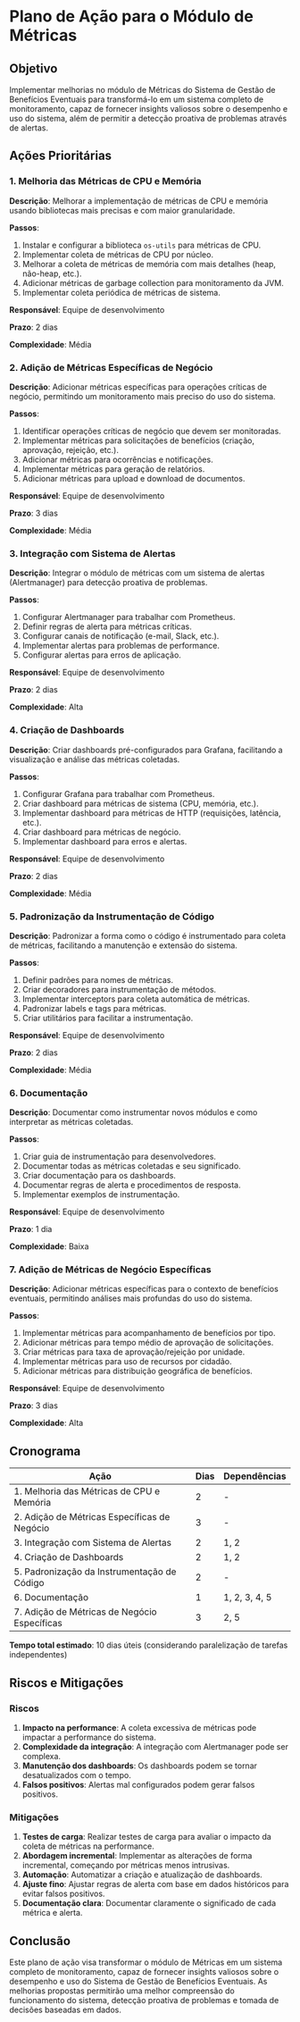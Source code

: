 # Plano de Ação para o Módulo de Métricas

## Objetivo

Implementar melhorias no módulo de Métricas do Sistema de Gestão de Benefícios Eventuais para transformá-lo em um sistema completo de monitoramento, capaz de fornecer insights valiosos sobre o desempenho e uso do sistema, além de permitir a detecção proativa de problemas através de alertas.

## Ações Prioritárias

### 1. Melhoria das Métricas de CPU e Memória

**Descrição**: Melhorar a implementação de métricas de CPU e memória usando bibliotecas mais precisas e com maior granularidade.

**Passos**:
1. Instalar e configurar a biblioteca `os-utils` para métricas de CPU.
2. Implementar coleta de métricas de CPU por núcleo.
3. Melhorar a coleta de métricas de memória com mais detalhes (heap, não-heap, etc.).
4. Adicionar métricas de garbage collection para monitoramento da JVM.
5. Implementar coleta periódica de métricas de sistema.

**Responsável**: Equipe de desenvolvimento

**Prazo**: 2 dias

**Complexidade**: Média

### 2. Adição de Métricas Específicas de Negócio

**Descrição**: Adicionar métricas específicas para operações críticas de negócio, permitindo um monitoramento mais preciso do uso do sistema.

**Passos**:
1. Identificar operações críticas de negócio que devem ser monitoradas.
2. Implementar métricas para solicitações de benefícios (criação, aprovação, rejeição, etc.).
3. Adicionar métricas para ocorrências e notificações.
4. Implementar métricas para geração de relatórios.
5. Adicionar métricas para upload e download de documentos.

**Responsável**: Equipe de desenvolvimento

**Prazo**: 3 dias

**Complexidade**: Média

### 3. Integração com Sistema de Alertas

**Descrição**: Integrar o módulo de métricas com um sistema de alertas (Alertmanager) para detecção proativa de problemas.

**Passos**:
1. Configurar Alertmanager para trabalhar com Prometheus.
2. Definir regras de alerta para métricas críticas.
3. Configurar canais de notificação (e-mail, Slack, etc.).
4. Implementar alertas para problemas de performance.
5. Configurar alertas para erros de aplicação.

**Responsável**: Equipe de desenvolvimento

**Prazo**: 2 dias

**Complexidade**: Alta

### 4. Criação de Dashboards

**Descrição**: Criar dashboards pré-configurados para Grafana, facilitando a visualização e análise das métricas coletadas.

**Passos**:
1. Configurar Grafana para trabalhar com Prometheus.
2. Criar dashboard para métricas de sistema (CPU, memória, etc.).
3. Implementar dashboard para métricas de HTTP (requisições, latência, etc.).
4. Criar dashboard para métricas de negócio.
5. Implementar dashboard para erros e alertas.

**Responsável**: Equipe de desenvolvimento

**Prazo**: 2 dias

**Complexidade**: Média

### 5. Padronização da Instrumentação de Código

**Descrição**: Padronizar a forma como o código é instrumentado para coleta de métricas, facilitando a manutenção e extensão do sistema.

**Passos**:
1. Definir padrões para nomes de métricas.
2. Criar decoradores para instrumentação de métodos.
3. Implementar interceptors para coleta automática de métricas.
4. Padronizar labels e tags para métricas.
5. Criar utilitários para facilitar a instrumentação.

**Responsável**: Equipe de desenvolvimento

**Prazo**: 2 dias

**Complexidade**: Média

### 6. Documentação

**Descrição**: Documentar como instrumentar novos módulos e como interpretar as métricas coletadas.

**Passos**:
1. Criar guia de instrumentação para desenvolvedores.
2. Documentar todas as métricas coletadas e seu significado.
3. Criar documentação para os dashboards.
4. Documentar regras de alerta e procedimentos de resposta.
5. Implementar exemplos de instrumentação.

**Responsável**: Equipe de desenvolvimento

**Prazo**: 1 dia

**Complexidade**: Baixa

### 7. Adição de Métricas de Negócio Específicas

**Descrição**: Adicionar métricas específicas para o contexto de benefícios eventuais, permitindo análises mais profundas do uso do sistema.

**Passos**:
1. Implementar métricas para acompanhamento de benefícios por tipo.
2. Adicionar métricas para tempo médio de aprovação de solicitações.
3. Criar métricas para taxa de aprovação/rejeição por unidade.
4. Implementar métricas para uso de recursos por cidadão.
5. Adicionar métricas para distribuição geográfica de benefícios.

**Responsável**: Equipe de desenvolvimento

**Prazo**: 3 dias

**Complexidade**: Alta

## Cronograma

| Ação | Dias | Dependências |
|------|------|--------------|
| 1. Melhoria das Métricas de CPU e Memória | 2 | - |
| 2. Adição de Métricas Específicas de Negócio | 3 | - |
| 3. Integração com Sistema de Alertas | 2 | 1, 2 |
| 4. Criação de Dashboards | 2 | 1, 2 |
| 5. Padronização da Instrumentação de Código | 2 | - |
| 6. Documentação | 1 | 1, 2, 3, 4, 5 |
| 7. Adição de Métricas de Negócio Específicas | 3 | 2, 5 |

**Tempo total estimado**: 10 dias úteis (considerando paralelização de tarefas independentes)

## Riscos e Mitigações

### Riscos

1. **Impacto na performance**: A coleta excessiva de métricas pode impactar a performance do sistema.
2. **Complexidade da integração**: A integração com Alertmanager pode ser complexa.
3. **Manutenção dos dashboards**: Os dashboards podem se tornar desatualizados com o tempo.
4. **Falsos positivos**: Alertas mal configurados podem gerar falsos positivos.

### Mitigações

1. **Testes de carga**: Realizar testes de carga para avaliar o impacto da coleta de métricas na performance.
2. **Abordagem incremental**: Implementar as alterações de forma incremental, começando por métricas menos intrusivas.
3. **Automação**: Automatizar a criação e atualização de dashboards.
4. **Ajuste fino**: Ajustar regras de alerta com base em dados históricos para evitar falsos positivos.
5. **Documentação clara**: Documentar claramente o significado de cada métrica e alerta.

## Conclusão

Este plano de ação visa transformar o módulo de Métricas em um sistema completo de monitoramento, capaz de fornecer insights valiosos sobre o desempenho e uso do Sistema de Gestão de Benefícios Eventuais. As melhorias propostas permitirão uma melhor compreensão do funcionamento do sistema, detecção proativa de problemas e tomada de decisões baseadas em dados.
